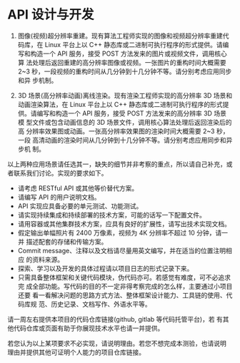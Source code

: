 # API 设计与开发

1. 图像(视频)超分辨率重建。现有算法工程师实现的图像和视频超分辨率重建代
   码库，在 Linux 平台上以 C++ 静态库或二进制可执行程序的形式提供。请编
   写和构造一个 API 服务，接受 POST 方法发来的图片或视频文件，调用核心算
   法处理后返回重建的高分辨率图像或视频。一张图片的重构时间大概需要 2~3
   秒，一段视频的重构时间从几分钟到十几分钟不等。请分别考虑应用同步和异
   步机制。

2. 3D 场景(高分辨率动画)离线渲染。现有渲染工程师实现的高分辨率 3D 场景和
   动画渲染算法，在 Linux 平台上以 C++ 静态库或二进制可执行程序的形式提
   供。请编写和构造一个 API 服务，接受 POST 方法发来的高分辨率 3D 场景模
   型文件或包含动画信息的 3D 场景文件，调用核心算法处理后返回渲染后的高
   分辨率效果图或动画。一张高分辨率效果图的渲染时间大概需要 2~3 秒，一段
   高清动画的渲染时间从几分钟到十几分钟不等。请分别考虑应用同步和异步机
   制。

以上两种应用场景请任选其一，缺失的细节并非考察的重点，所以请自己补充，或
者联系我们讨论。实现的要求如下。

* 请考虑 RESTful API 或其他等价替代方案。
* 请编写 API 的用户说明文档。
* API 实现应具备必要的单元测试、功能测试。
* 请实现持续集成和持续部署的技术方案，可能的话写一下配置文件。
* 请用容器或其他集群技术方案，应具有良好的扩展性，请写出技术实现文档。
* 假定输出单幅照片有 2400 万像素，视频为 4K 分辨率不超过 10 分钟，请一并
  描述配套的存储和传输方案。
* Commit message、注释以及文档请尽量用英文编写，并在适当的位置注明相应
  的资料来源。
* 探索、学习以及开发的具体过程请以项目日志的形式记录下来。
* 只需具备整体框架和关键代码模块，伪代码亦可。若感觉有难度，可不必追求完
  成全部功能。写代码的目的不一定非得考察完成的怎么样，主要通过小项目还要
  看一看解决问题的思路方式方法、整体框架设计能力、工具链的使用、代码库规
  范、历史记录、文档写作、外语水平等。

请一周左右提供本项目的代码仓库链接(github, gitlab 等代码托管平台)，若
有其他代码仓库或页面有助于你展现技术水平也请一并提供。

若您认为以上某项要求不必实现，请说明理由。若您不想完成本测验，也请说明
理由并提供其他可证明个人能力的项目仓库链接。
